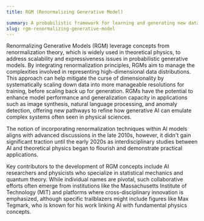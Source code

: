 ```yaml
---
title: RGM (Renormalizing Generative Model)

summary: A probabilistic framework for learning and generating new data based on the renormalization principles often applied in theoretical physics.
slug: rgm-renormalizing-generative-model
---
```


Renormalizing Generative Models (RGM) leverage concepts from renormalization theory, which is widely used in theoretical physics, to address scalability and expressiveness issues in probabilistic generative models. By integrating renormalization principles, RGMs aim to manage the complexities involved in representing high-dimensional data distributions. This approach can help mitigate the curse of dimensionality by systematically scaling down data into more manageable resolutions for training, before scaling back up for generation. RGMs have the potential to enhance model performance and generalization capacity in applications such as image synthesis, natural language processing, and anomaly detection, offering new pathways to refine how generative AI can emulate complex systems often seen in physical sciences.

The notion of incorporating renormalization techniques within AI models aligns with advanced discussions in the late 2010s, however, it didn't gain significant traction until the early 2020s as interdisciplinary studies between AI and theoretical physics began to flourish and demonstrate practical applications.

Key contributors to the development of RGM concepts include AI researchers and physicists who specialize in statistical mechanics and quantum theory. While individual names are pivotal, such collaborative efforts often emerge from institutions like the Massachusetts Institute of Technology (MIT) and platforms where cross-disciplinary innovation is emphasized, although specific trailblazers might include figures like Max Tegmark, who is known for his work linking AI with fundamental physics concepts.